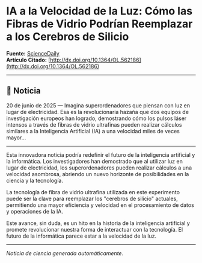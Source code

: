 # IA a la Velocidad de la Luz: Cómo las Fibras de Vidrio Podrían Reemplazar a los Cerebros de Silicio

**Fuente:** [ScienceDaily](https://www.sciencedaily.com/releases/2025/06/250619090855.htm)  
**Artículo Citado:** [http://dx.doi.org/10.1364/OL.562186](http://dx.doi.org/10.1364/OL.562186)

---

## 📰 Noticia

20 de junio de 2025 — Imagina superordenadores que piensan con luz en lugar de electricidad. Esa es la revolucionaria hazaña que dos equipos de investigación europeos han logrado, demostrando cómo los pulsos láser intensos a través de fibras de vidrio ultrafinas pueden realizar cálculos similares a la Inteligencia Artificial (IA) a una velocidad miles de veces mayor...

---

Esta innovadora noticia podría redefinir el futuro de la inteligencia artificial y la informática. Los investigadores han demostrado que al utilizar luz en lugar de electricidad, los superordenadores pueden realizar cálculos a una velocidad asombrosa, abriendo un nuevo horizonte de posibilidades en la ciencia y la tecnología. 

La tecnología de fibra de vidrio ultrafina utilizada en este experimento puede ser la clave para reemplazar los "cerebros de silicio" actuales, permitiendo una mayor eficiencia y velocidad en el procesamiento de datos y operaciones de la IA.

Este avance, sin duda, es un hito en la historia de la inteligencia artificial y promete revolucionar nuestra forma de interactuar con la tecnología. El futuro de la informática parece estar a la velocidad de la luz. 

---

*Noticia de ciencia generada automáticamente.*